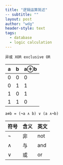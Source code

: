 ```yaml
---
title: "逻辑运算简述"
-- subtitle: ""
layout: post
author: "wdg"
header-style: text
tags:
  - database
  - logic calculation
---
```


`异或 XOR exclusive OR`

| a    | b    | a⊕b |
| ---- | ---- | ---- |
| 0    | 0    | 0    |
| 0    | 1    | 1    |
| 1    | 0    | 1    |
| 1    | 1    | 0    |

`a⊕b = (¬a ∧ b) ∨ (a ∧¬b) `

| 符号 | 含义 | 英文 |
| ---- | ---- | ---- |
| ¬    | 非   |  not |
| ∧    | 与   |  and |
| ∨    | 或   |  or  |
